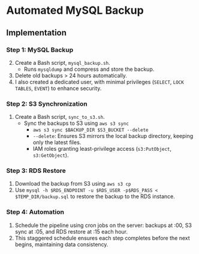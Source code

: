 # Automated MySQL Backup

## Implementation
### Step 1: MySQL Backup
2. Create a Bash script, `mysql_backup.sh`.
    - Runs `mysqldump` and compress and store the backup.
3. Delete old backups > 24 hours automatically.
4. I also created a dedicated user, with minimal privileges (`SELECT`, `LOCK TABLES`, `EVENT`) to enhance security.

### Step 2: S3 Synchronization
1. Create a Bash script, `sync_to_s3.sh`.
    - Sync the backups to S3 using `aws s3 sync`
        - `aws s3 sync $BACKUP_DIR $S3_BUCKET --delete`
        - `--delete`: Ensures S3 mirrors the local backup directory, keeping only the latest files.
        - IAM roles granting least-privilege access (`s3:PutObject`, `s3:GetObject`).

### Step 3: RDS Restore
1. Download the backup from S3 using `aws s3 cp`
2. Use `mysql -h $RDS_ENDPOINT -u $RDS_USER -p$RDS_PASS < $TEMP_DIR/backup.sql` to restore the backup to the RDS instance.

### Step 4: Automation
1. Schedule the pipeline using cron jobs on the server: backups at :00, S3 sync at :05, and RDS restore at :15 each hour.
2. This staggered schedule ensures each step completes before the next begins, maintaining data consistency.
